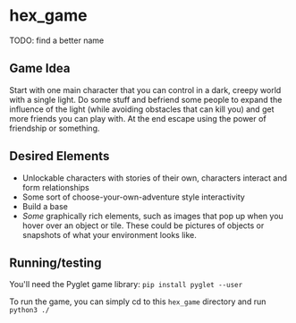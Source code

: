 # hex_game
TODO: find a better name

## Game Idea

Start with one main character that you can control in a dark, creepy world with a single light. Do some stuff and befriend some people to expand the influence of the light (while avoiding obstacles that can kill you) and get more friends you can play with. At the end escape using the power of friendship or something.

## Desired Elements

* Unlockable characters with stories of their own, characters interact and form relationships
* Some sort of choose-your-own-adventure style interactivity
* Build a base
* *Some* graphically rich elements, such as images that pop up when you hover over an object or tile. These could be pictures of objects or snapshots of what your environment looks like.

## Running/testing

You'll need the Pyglet game library: `pip install pyglet --user`

To run the game, you can simply cd to this `hex_game` directory and run `python3 ./`